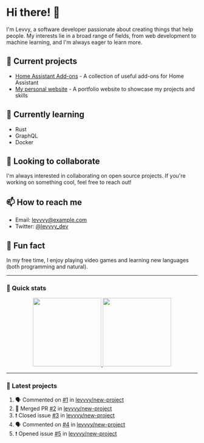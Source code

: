 # Hi there! 👋

I'm Levvy, a software developer passionate about creating things that help people. My interests lie in a broad range of fields, from web development to machine learning, and I'm always eager to learn more.

## 🔭 Current projects

- [Home Assistant Add-ons](https://github.com/levvvy/hassio-addons) - A collection of useful add-ons for Home Assistant
- [My personal website](https://github.com/levvvy/personal-website) - A portfolio website to showcase my projects and skills

## 🌱 Currently learning

- Rust
- GraphQL
- Docker

## 👯 Looking to collaborate

I'm always interested in collaborating on open source projects. If you're working on something cool, feel free to reach out!

## 📫 How to reach me

- Email: levvvy@example.com
- Twitter: [@levvvy_dev](https://twitter.com/levvvy_dev)

## 🧐 Fun fact

In my free time, I enjoy playing video games and learning new languages (both programming and natural).

---

### 🚀 Quick stats

<p align="center">
  <a href="https://github.com/levvvy">
    <img height="180em" src="https://github-readme-stats.vercel.app/api?username=levvvy&count_private=true&show_icons=true&hide=stars&hide_border=true" />
    <img height="180em" src="https://github-readme-stats.vercel.app/api/top-langs/?username=levvvy&layout=compact&hide_border=true" />
  </a>
</p>

---

### 🚀 Latest projects

<!-- START_SECTION:activity -->
1. 🗣 Commented on [#1](https://github.com/levvvy/new-project/issues/1) in [levvvy/new-project](https://github.com/levvvy/new-project)
2. 🎉 Merged PR [#2](https://github.com/levvvy/new-project/pull/2) in [levvvy/new-project](https://github.com/levvvy/new-project)
3. ❗️ Closed issue [#3](https://github.com/levvvy/new-project/issues/3) in [levvvy/new-project](https://github.com/levvvy/new-project)
4. 🗣 Commented on [#4](https://github.com/levvvy/new-project/issues/4) in [levvvy/new-project](https://github.com/levvvy/new-project)
5. ❗️ Opened issue [#5](https://github.com/levvvy/new-project/issues/5) in [levvvy/new-project](https://github.com/levvvy/new-project)
<!-- END_SECTION:activity -->
